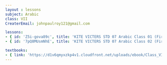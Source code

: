 ```yaml
--- 
layout : lessons 
subject: Arabic
class: VII
CreaterEmail: johnpaulroy121@gmail.com

lessons: 
- { id: 'Z5i-gova89c', title: 'KITE VICTERS STD 07 Arabic Class 01 (First Bell-ഫസ്റ്റ് ബെല്‍)' }
- { id: '7pQ8MUsmNhE', title: 'KITE VICTERS STD 07 Arabic Class 02 (First Bell-ഫസ്റ്റ് ബെല്‍)' }

textbooks:
- { link: 'https://d1v6qmyxzkp4v1.cloudfront.net/uploads/ebook/Class_VII/ArabicReaderAcademic/ArabicReaderAcademic.pdf', title: 'Arabic' , medium: '' }
---
```

